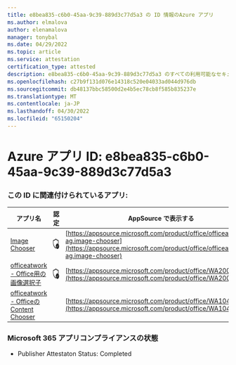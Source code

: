 ```yaml
---
title: e8bea835-c6b0-45aa-9c39-889d3c77d5a3 の ID 情報のAzure アプリ
ms.author: elmalova
author: elenamalova
manager: tonybal
ms.date: 04/29/2022
ms.topic: article
ms.service: attestation
certification_type: attested
description: e8bea835-c6b0-45aa-9c39-889d3c77d5a3 のすべての利用可能なセキュリティとコンプライアンス情報。
ms.openlocfilehash: c27b9f131d076e14318c520e04033ad044d976db
ms.sourcegitcommit: db48137bbc58500d2e4b5ec78cb8f585b835237e
ms.translationtype: MT
ms.contentlocale: ja-JP
ms.lasthandoff: 04/30/2022
ms.locfileid: "65150204"
---
```

# <a name="azure-app-id-e8bea835-c6b0-45aa-9c39-889d3c77d5a3"></a>Azure アプリ ID: e8bea835-c6b0-45aa-9c39-889d3c77d5a3


### <a name="apps-associated-with-this-id"></a>この ID に関連付けられているアプリ:
| **アプリ名** | **認定** | **AppSource で表示する** |
|--------------|---------------|-----------------------|
| [Image Chooser](../forward/officeatwork-ag.image-chooser.md) | <img alt="Certified application badge" src="../media/certified-badge.png" height="25" width="25" /> | [https://appsource.microsoft.com/product/office/officeatwork-ag.image-chooser](https://appsource.microsoft.com/product/office/officeatwork-ag.image-chooser) |
| [officeatwork - Office用の画像選択子](../forward/WA200002683.md) | <img alt="Certified application badge" src="../media/certified-badge.png" height="25" width="25" /> | [https://appsource.microsoft.com/product/office/WA200002683](https://appsource.microsoft.com/product/office/WA200002683) |
| [officeatwork - Officeの Content Chooser](../forward/WA104380602.md) |  | [https://appsource.microsoft.com/product/office/WA104380602](https://appsource.microsoft.com/product/office/WA104380602) |

### <a name="microsoft-365-app-compliance-status"></a>Microsoft 365 アプリコンプライアンスの状態
- Publisher Attestaton Status: Completed
